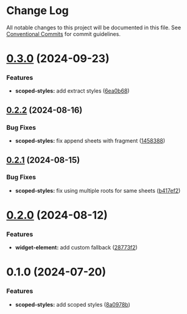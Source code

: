# Change Log

All notable changes to this project will be documented in this file.
See [Conventional Commits](https://conventionalcommits.org) for commit guidelines.

# [0.3.0](https://github.com/rambler-digital-solutions/web-components/compare/@rambler-tech/scoped-styles@0.2.2...@rambler-tech/scoped-styles@0.3.0) (2024-09-23)

### Features

- **scoped-styles:** add extract styles ([6ea0b68](https://github.com/rambler-digital-solutions/web-components/commit/6ea0b68d5927149d6544c4e70cbd97197b2bdeea))

## [0.2.2](https://github.com/rambler-digital-solutions/web-components/compare/@rambler-tech/scoped-styles@0.2.1...@rambler-tech/scoped-styles@0.2.2) (2024-08-16)

### Bug Fixes

- **scoped-styles:** fix append sheets with fragment ([1458388](https://github.com/rambler-digital-solutions/web-components/commit/145838857459a47fe173422968db157c2c4a398f))

## [0.2.1](https://github.com/rambler-digital-solutions/web-components/compare/@rambler-tech/scoped-styles@0.2.0...@rambler-tech/scoped-styles@0.2.1) (2024-08-15)

### Bug Fixes

- **scoped-styles:** fix using multiple roots for same sheets ([b417ef2](https://github.com/rambler-digital-solutions/web-components/commit/b417ef22acfff954853b0f71a62fc528e1375657))

# [0.2.0](https://github.com/rambler-digital-solutions/web-components/compare/@rambler-tech/scoped-styles@0.1.0...@rambler-tech/scoped-styles@0.2.0) (2024-08-12)

### Features

- **widget-element:** add custom fallback ([28773f2](https://github.com/rambler-digital-solutions/web-components/commit/28773f22619fd530bc71b95c2ef5ca2133b5a48e))

# 0.1.0 (2024-07-20)

### Features

- **scoped-styles:** add scoped styles ([8a0978b](https://github.com/rambler-digital-solutions/web-components/commit/8a0978bc1695d46ae13142a3124d0085993bb047))
